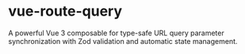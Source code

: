 # vue-route-query
A powerful Vue 3 composable for type-safe URL query parameter synchronization with Zod validation and automatic state management.
